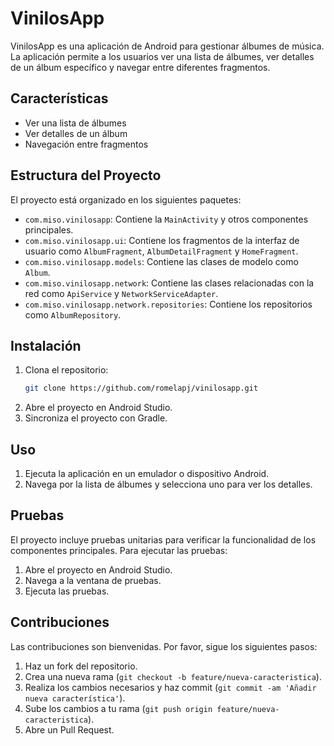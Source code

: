 # VinilosApp

VinilosApp es una aplicación de Android para gestionar álbumes de música. La aplicación permite a los usuarios ver una lista de álbumes, ver detalles de un álbum específico y navegar entre diferentes fragmentos.

## Características

- Ver una lista de álbumes
- Ver detalles de un álbum
- Navegación entre fragmentos

## Estructura del Proyecto

El proyecto está organizado en los siguientes paquetes:

- `com.miso.vinilosapp`: Contiene la `MainActivity` y otros componentes principales.
- `com.miso.vinilosapp.ui`: Contiene los fragmentos de la interfaz de usuario como `AlbumFragment`, `AlbumDetailFragment` y `HomeFragment`.
- `com.miso.vinilosapp.models`: Contiene las clases de modelo como `Album`.
- `com.miso.vinilosapp.network`: Contiene las clases relacionadas con la red como `ApiService` y `NetworkServiceAdapter`.
- `com.miso.vinilosapp.network.repositories`: Contiene los repositorios como `AlbumRepository`.

## Instalación

1. Clona el repositorio:
    ```sh
    git clone https://github.com/romelapj/vinilosapp.git
    ```
2. Abre el proyecto en Android Studio.
3. Sincroniza el proyecto con Gradle.

## Uso

1. Ejecuta la aplicación en un emulador o dispositivo Android.
2. Navega por la lista de álbumes y selecciona uno para ver los detalles.

## Pruebas

El proyecto incluye pruebas unitarias para verificar la funcionalidad de los componentes principales. Para ejecutar las pruebas:

1. Abre el proyecto en Android Studio.
2. Navega a la ventana de pruebas.
3. Ejecuta las pruebas.

## Contribuciones

Las contribuciones son bienvenidas. Por favor, sigue los siguientes pasos:

1. Haz un fork del repositorio.
2. Crea una nueva rama (`git checkout -b feature/nueva-caracteristica`).
3. Realiza los cambios necesarios y haz commit (`git commit -am 'Añadir nueva característica'`).
4. Sube los cambios a tu rama (`git push origin feature/nueva-caracteristica`).
5. Abre un Pull Request.
